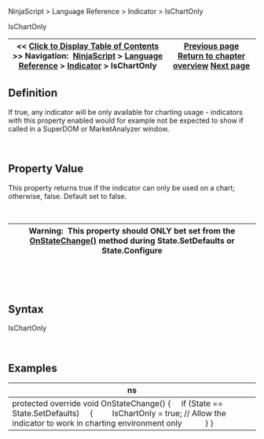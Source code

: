 ﻿


NinjaScript \> Language Reference \> Indicator \> IsChartOnly






















IsChartOnly







| \<\< [Click to Display Table of Contents](ischartonly.md) \>\> **Navigation:**     [NinjaScript](ninjascript-1.md) \> [Language Reference](language_reference_wip-1.md) \> [Indicator](indicator-1.md) \> IsChartOnly | [Previous page](indicatorbaseconverter-1.md) [Return to chapter overview](indicator-1.md) [Next page](issuspendedwhileinactive-1.md) |
| --- | --- |











## Definition


If true, any indicator will be only available for charting usage \- indicators with this property enabled would for example not be expected to show if called in a SuperDOM or MarketAnalyzer window.


 


## Property Value


This property returns true if the indicator can only be used on a chart; otherwise, false. Default set to false.


 




| Warning:  This property should ONLY bet set from the [OnStateChange()](onstatechange-1.md) method during State.SetDefaults or State.Configure |
| --- |



 


 


## Syntax


IsChartOnly


 


## Examples




| ns |
| --- |
| protected override void OnStateChange() {      if (State \=\= State.SetDefaults)      {          IsChartOnly \= true; // Allow the indicator to work in charting environment only            } } |









